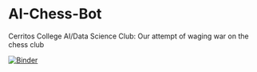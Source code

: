 # AI-Chess-Bot
Cerritos College AI/Data Science Club: Our attempt of waging war on the chess club

[![Binder](https://mybinder.org/badge_logo.svg)](https://mybinder.org/v2/gh/ljbcoder/AI-Chess-Bot/master?labpath=Chess+AI.ipynb)
